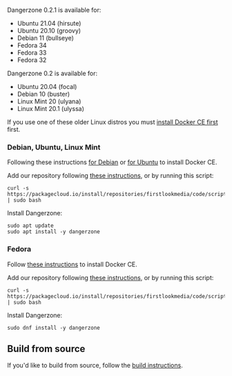 Dangerzone 0.2.1 is available for:

- Ubuntu 21.04 (hirsute)
- Ubuntu 20.10 (groovy)
- Debian 11 (bullseye)
- Fedora 34
- Fedora 33
- Fedora 32

Dangerzone 0.2 is available for:

- Ubuntu 20.04 (focal)
- Debian 10 (buster)
- Linux Mint 20 (ulyana)
- Linux Mint 20.1 (ulyssa)

If you use one of these older Linux distros you must [install Docker CE first](https://docs.docker.com/engine/install/) first.

### Debian, Ubuntu, Linux Mint

Following these instructions [for Debian](https://docs.docker.com/install/linux/docker-ce/debian/) or [for Ubuntu](https://docs.docker.com/install/linux/docker-ce/ubuntu/) to install Docker CE.

Add our repository following [these instructions](https://packagecloud.io/firstlookmedia/code/install#manual-deb), or by running this script:

```
curl -s https://packagecloud.io/install/repositories/firstlookmedia/code/script.deb.sh | sudo bash
```

Install Dangerzone:

```
sudo apt update
sudo apt install -y dangerzone
```

### Fedora

Follow [these instructions](https://docs.docker.com/engine/install/fedora/) to install Docker CE.

Add our repository following [these instructions](https://packagecloud.io/firstlookmedia/code/install#manual-rpm), or by running this script:

```
curl -s https://packagecloud.io/install/repositories/firstlookmedia/code/script.rpm.sh | sudo bash
```

Install Dangerzone:

```
sudo dnf install -y dangerzone
```

## Build from source

If you'd like to build from source, follow the [build instructions](https://github.com/firstlookmedia/dangerzone/blob/master/BUILD.md).
